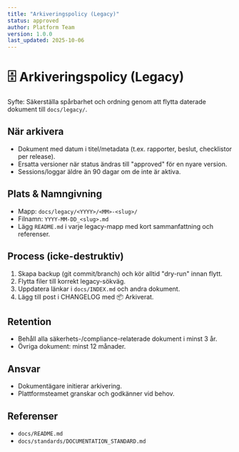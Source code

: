 ```yaml
---
title: "Arkiveringspolicy (Legacy)"
status: approved
author: Platform Team
version: 1.0.0
last_updated: 2025-10-06
---
```


# 🗄️ Arkiveringspolicy (Legacy)

Syfte: Säkerställa spårbarhet och ordning genom att flytta daterade dokument till `docs/legacy/`.

## När arkivera
- Dokument med datum i titel/metadata (t.ex. rapporter, beslut, checklistor per release).
- Ersatta versioner när status ändras till "approved" för en nyare version.
- Sessions/loggar äldre än 90 dagar om de inte är aktiva.

## Plats & Namngivning
- Mapp: `docs/legacy/<YYYY>/<MM>-<slug>/`
- Filnamn: `YYYY-MM-DD_<slug>.md`
- Lägg `README.md` i varje legacy-mapp med kort sammanfattning och referenser.

## Process (icke-destruktiv)
1. Skapa backup (git commit/branch) och kör alltid "dry-run" innan flytt.
2. Flytta filer till korrekt legacy-sökväg.
3. Uppdatera länkar i `docs/INDEX.md` och andra dokument.
4. Lägg till post i CHANGELOG med 📦 Arkiverat.

## Retention
- Behåll alla säkerhets-/compliance-relaterade dokument i minst 3 år.
- Övriga dokument: minst 12 månader.

## Ansvar
- Dokumentägare initierar arkivering.
- Plattformsteamet granskar och godkänner vid behov.

## Referenser
- `docs/README.md`
- `docs/standards/DOCUMENTATION_STANDARD.md`
